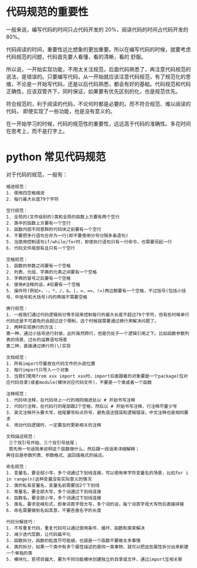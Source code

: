# 代码规范的重要性

一般来说，编写代码的时间只占代码开发的 20%，阅读代码的时间占代码开发的 80%。

代码阅读的时间，重要性远比想象的更加重要。所以在编写代码的时候，就要考虑代码规范的问题，代码首先要人看懂，看的清晰，看的 舒服。

所以说，一开始实现功能，不用太关注规范，后面代码熟悉了，再注意代码规范的说法，是错误的。只要编写代码，从一开始就应该注意代码规范，有了规范化的思维，不论是一开始写代码，还是以后代码熟悉，都会有好的基础。代码规范和代码正确性，应该双管齐下，同时保证，如果要有优先区别的化，也是规范优先。

符合规范的，利于阅读的代码，不论何时都是必要的。而不符合规范、难以阅读的代码， 即使实现了一些功能，也是没有意义的。

在一开始学习的时候，代码的规范性的重要性，远远高于代码的准确性。多花时间在思考上，而不是打字上。

# python 常见代码规范

对于代码的规范，一般有：

```
缩进规范：
1. 使用四空格缩进
2. 每行最大长度79个字符

空行规范：
1. 全局的(文件级别的)类和全局的函数上方要有两个空行
2. 类中的函数上方要有一个空行
3. 函数内部不同意群的代码块之前要有一个空行
4. 不要把多行语句合并为一行(即不要使用分号分隔多条语句)
5. 当使用控制语句if/while/for时，即使执行语句只有一行命令，也需要另起一行
6. 代码文件尾部有且只有一个空行

空格规范：
1. 函数的参数之间要有一个空格
2. 列表、元组、字典的元素之间要有一个空格
3. 字典的冒号之后要有一个空格
4. 使用#注释的话，#后要有一个空格
5. 操作符(例如+，-，*，/，&，|，=，==，!=)两边都要有一个空格，不过括号(包括小括号、中括号和大括号)内的两端不需要空格

换行规范：
1. 一般我们通过代码逻辑拆分等手段来控制每行的最大长度不超过79个字符，但有些时候单行代码还是不可避免的会超过这个限制，这个时候就需要通过换行来解决问题了。
2. 两种实现换行的方法：
第一种，通过小括号进行封装，此时虽然跨行，但是仍处于一个逻辑引用之下。比如函数参数列表的场景、过长的运算语句场景
第二种，直接通过换行符(\)实现

文档规范：
1. 所有import尽量放在代码文件的头部位置
2. 每行import只导入一个对象
3. 当我们使用from xxx import xxx时，import后面跟着的对象要是一个package(包对应代码目录)或者module(模块对应代码文件)，不要是一个类或者一个函数

注释规范：
1. 代码块注释，在代码块上一行的相同缩进处以 # 开始书写注释
2. 代码行注释，在代码行的尾部跟2个空格，然后以 # 开始书写注释，行注释尽量少写
3. 英文注释开头要大写，结尾要写标点符号，避免语法错误和逻辑错误，中文注释也是相同要求
4. 改动代码逻辑时，一定要及时更新相关的注释

文档描述规范：
 三个双引号开始、三个双引号结尾；
 首先用一句话简单说明这个函数做什么，然后跟一段话来详细解释；
再往后是参数列表、参数格式、返回值格式的描述。

命名规范：
1. 变量名，要全部小写，多个词通过下划线连接，可以使用单字符变量名的场景，比如for i in range(n)这种变量没有实际意义的情况
2. 类的私有变量名，变量名前需要加2个下划线
3. 常量名，要全部大写，多个词通过下划线连接
4. 函数名，要全部小写，多个词通过下划线连接
5. 类名，要求驼峰形式，即单词首字母大写，多个词的话，每个词首字母大写然后直接拼接
6. 命名需要做到名如其意，不要吝啬名字的长度

代码分解技巧：
1. 不写重复代码，重复代码可以通过使用条件、循环、函数和类来解决
2. 减少迭代层数，让代码扁平化
3. 函数拆分，函数的粒度尽可能细，也就是一个函数不要做太多事情
4. 类的拆分，如果一个类中有多个属性描述的是同一类事物，就可以把这些属性拆分出来新建一个单独的类
5. 模块化，若项目偏大，要为不同功能模块创建独立的目录或文件，通过import互相关联


```